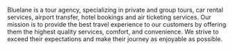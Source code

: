 Bluelane is a tour agency, specializing in private and group tours, car rental services, airport transfer, hotel bookings and air ticketing services.
Our mission is to provide the best travel experience to our customers by offering them the highest quality services, comfort, and convenience.
We strive to exceed their expectations and make their journey as enjoyable as possible.

<!--
**BLuelane/Bluelane** is a ✨ _special_ ✨ repository because its `README.md` (this file) appears on your GitHub profile.

Here are some ideas to get you started:

- 🔭 I’m currently working on ...
- 🌱 I’m currently learning ...
- 👯 I’m looking to collaborate on ...
- 🤔 I’m looking for help with ...
- 💬 Ask me about ...
- 📫 How to reach me: ...
- 😄 Pronouns: ...
- ⚡ Fun fact: ...
-->
